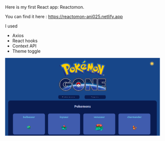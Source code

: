 Here is my first React app: Reactomon.

You can find it here : https://reactomon-ani025.netlify.app

I used 

- Axios
- React hooks
- Context API
- Theme toggle

![Alt text](src/images/schreenshot.png?raw=true "Pokemon")



